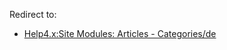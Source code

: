 <!-- Filename: Help4.x:Extensions_Module_Manager_Articles_Categories / Display title: Site-Modul: Beiträge – Kategorien -->

Redirect to:

- [Help4.x:Site Modules: Articles -
  Categories/de](https://docs.joomla.org/Help4.x:Site_Modules:_Articles_-_Categories/de "Help4.x:Site Modules: Articles - Categories/de")
